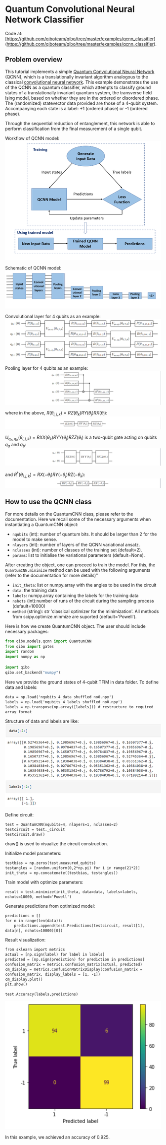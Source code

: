 # Quantum Convolutional Neural Network Classifier

Code at: [https://github.com/qiboteam/qibo/tree/master/examples/qcnn_classifier]
(https://github.com/qiboteam/qibo/tree/master/examples/qcnn_classifier).

## Problem overview
This tutorial implements a simple [Quantum Convolutional Neural Network](https://www.nature.com/articles/s41567-019-0648-8) (QCNN), which is a translationally invariant algorithm analogous to the classical [convolutional neural network](https://proceedings.neurips.cc/paper_files/paper/2012/file/c399862d3b9d6b76c8436e924a68c45b-Paper.pdf). This example demonstrates the use of the QCNN as a quantum classifier, which attempts to classify ground states of a translationally invariant quantum system, the transverse field Ising model, based on whether they are in the ordered or disordered phase. The (randomized) statevector data provided are those of a 4-qubit system. Accompanying each state is a label: +1 (ordered phase) or -1 (ordered phase).

Through the sequential reduction of entanglement, this network is able to perform classification from the final measurement of a single qubit.

Workflow of QCNN model:
![workflow](images/workflow.PNG)

Schematic of QCNN model:
![schematic](images/structure.PNG)

Convolutional layer for 4 qubits as an example:
![convolution](images/convolution_4qubits.PNG)

Pooling layer for 4 qubits as an example:
![pooling](images/pooling_4qubits.PNG)

where in the above, $R(\theta_{i,j,k}) = RZ(\theta_k) RY(\theta_j) RX(\theta_i)$:
![R](images/RxRyRz.PNG)

$U_{q_a, q_b}(\theta_{i,j,k}) = RXX(\theta_k) RYY(\theta_j) RZZ(\theta_i)$ is a two-qubit gate acting on qubits $q_a$ and $q_b$:
![U](images/U.PNG)

and $R^{\dagger}(\theta_{i,j,k}) = RX(-\theta_i) RY(-\theta_j) RZ(-\theta_k)$:
![RT](images/RT.PNG)

## How to use the QCNN class
For more details on the QuantumCNN class, please refer to the documentation. Here we recall some of the necessary arguments when instantiating a QuantumCNN object:
- `nqubits` (int): number of quantum bits. It should be larger than 2 for the model to make sense.
- `nlayers` (int): number of layers of the QCNN variational ansatz.
- `nclasses` (int): number of classes of the training set (default=2).
- `params`: list to initialise the variational parameters (default=None).

After creating the object, one can proceed to train the model. For this, the `QuantumCNN.minimize` method can be used with the following arguments (refer to the documentation for more details)"
- `init_theta`: list or numpy.array with the angles to be used in the circuit
- `data`: the training data
- `labels`: numpy.array containing the labels for the training data
- `nshots` (int):number of runs of the circuit during the sampling process (default=10000)
- `method` (string): str 'classical optimizer for the minimization'. All methods from scipy.optimize.minmize are suported (default='Powell').

Here is how we create QuantumCNN object. The user should include necessary packages:

```python
from qibo.models.qcnn import QuantumCNN
from qibo import gates
import random
import numpy as np

import qibo
qibo.set_backend("numpy")
```

Here we provide the ground states of 4-qubit TFIM in data folder. To define data and labels:

```
data = np.load('nqubits_4_data_shuffled_no0.npy')
labels = np.load('nqubits_4_labels_shuffled_no0.npy')
labels = np.transpose(np.array([labels])) # restructure to required array format
```

Structure of data and labels are like:
![data_labels](images/data_labels.PNG)


Define circuit:
```
test = QuantumCNN(nqubits=4, nlayers=1, nclasses=2)
testcircuit = test._circuit
testcircuit.draw()
```
draw() is used to visualize the circuit construction.

Initialize model parameters:
```
testbias = np.zeros(test.measured_qubits)
testangles = [random.uniform(0,2*np.pi) for i in range(21*2)]
init_theta = np.concatenate((testbias, testangles))
```
Train model with optimize parameters:
```
result = test.minimize(init_theta, data=data, labels=labels, nshots=10000, method='Powell')
```

Generate predictions from optimized model:
```
predictions = []
for n in range(len(data)):
    predictions.append(test.Predictions(testcircuit, result[1], data[n], nshots=10000)[0])
```

Result visualization:
```
from sklearn import metrics
actual = [np.sign(label) for label in labels]
predicted = [np.sign(prediction) for prediction in predictions]
confusion_matrix = metrics.confusion_matrix(actual, predicted)
cm_display = metrics.ConfusionMatrixDisplay(confusion_matrix = confusion_matrix, display_labels = [1, -1])
cm_display.plot()
plt.show()

test.Accuracy(labels,predictions)
```
![result](images/result_confusion_matrix.PNG)

In this example, we achieved an accuracy of 0.925.
